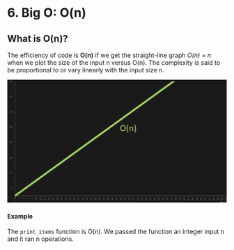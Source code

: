 # 6. Big O: O(n)

## What is O(n)?

The efficiency of code is **O(n)** if we get the straight-line graph *O(n) = n* when we plot the size of the input n versus O(n). The complexity is said to be proportional to or vary linearly with the input size n.

![Graph of n versus O(n)](./images/O(n).jpg?raw=true "n versus O(n)")

#### Example

The `print_items` function is O(n). We passed the function an integer input n and it ran n operations.
